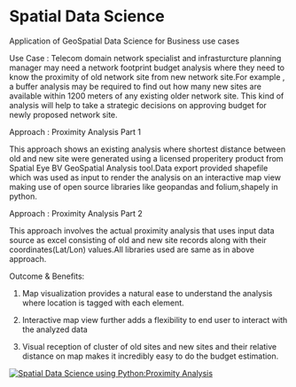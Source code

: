 # Spatial Data Science 
Application of GeoSpatial Data Science for Business use cases 

Use Case : Telecom domain network specialist and infrasturcture planning manager may need a network footprint budget analysis where they need to know the proximity of old network site from new network site.For example , a buffer analysis may be required to find out how many new sites are available within 1200 meters of any existing older network site.
This kind of analysis will help to take a strategic decisions on approving budget for newly proposed network site.

Approach : Proximity Analysis Part 1 

This approach shows an existing analysis where shortest distance between old and new site were generated using a licensed properitery product from Spatial Eye BV GeoSpatial Analysis tool.Data export provided shapefile which was used as input to render the analysis on an interactive map view making use of open source libraries like geopandas and folium,shapely in python.

Approach : Proximity Analysis Part 2

This approach involves the actual proximity analysis that uses input data source as excel consisting of old and new site records along with their coordinates(Lat/Lon) values.All libraries used are same as in above approach.

Outcome & Benefits:

1. Map visualization provides a natural ease to understand the analysis where location is tagged with each element.

2. Interactive map view further adds a flexibility to end user to interact with the analyzed data

3. Visual reception of cluster of old sites and new sites and their relative distance on map makes it incredibly easy to do the budget estimation. 


[![Spatial Data Science using Python:Proximity Analysis](https://img.youtube.com/vi/49UftaLGXGU/0.jpg)](https://www.youtube.com/watch?v=49UftaLGXGU)
